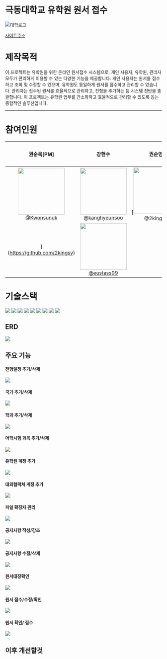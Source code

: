 # 극동대학교 유학원 원서 접수

![대학로고](https://github.com/kanghyeunsoo/readmepratice/blob/main/kdulogo_white.png?raw=true)

[사이트주소](https://international.kdu.ac.kr/applicant/main)

# 제작목적

이 프로젝트는 유학원을 위한 온라인 원서접수 시스템으로, 개인 사용자, 유학원, 관리자 모두가 편리하게 이용할 수 있는 다양한 기능을 제공합니다. 개인 사용자는 원서를 접수하고 조회 및 수정할 수 있으며, 유학원도 동일하게 원서를 접수하고 관리할 수 있습니다. 관리자는 접수된 원서를 효율적으로 관리하고, 전형을 추가하는 등 시스템 전반을 총괄합니다. 이 프로젝트는 유학원 업무를 간소화하고 효율적으로 관리할 수 있도록 돕는 종합적인 솔루션입니다.

-----

# 참여인원



<div align="center">

|                                                                  **권순욱[PM]**                                                                  |                                                                  **강현수**                                                                  |                                                                  **권순영**                                                                                     |                                                                  **임형준**                                                                      |
|:-------------------------------------------------------------------------------------------------------:|:------------------------------------------------------------------------------------------------------------------------:|:-------------------------------------------------------------------------------------------------------------------------:|:-------------------------------------------------------------------------------------------------------------------------:|
| [<img src="https://avatars.githubusercontent.com/u/163942668?v=4" height=150 width=150> <br/> @Kwonsunuk](https://github.com/Kwonsunuk) | [<img src="https://avatars.githubusercontent.com/u/163082998?v=4" height=150 width=150> <br/> @kanghyeunsoo](https://github.com/kanghyeunsoo) | [<img src="[https://avatars.githubusercontent.com/u/44068819?s=400&u=a1b8a0231ed86addc10bbfbac63eee55d03cca41&v=4](https://avatars.githubusercontent.com/u/180907291?v=4)" height=150 width=150> <br/> @2kingsy
](https://github.com/2kingsy) | [<img src="https://avatars.githubusercontent.com/u/129202761?v=4" height=150 width=150> <br/> @eustass99](https://github.com/eustass99) |

</div>


# 기술스택

<div>
<img src="https://img.shields.io/badge/Java-F7DF1E?style=flat-square"/>

<img src="https://img.shields.io/badge/HTML5-E34F26?style=flat-square&logo=HTML5&logoColor=ffffff"/>

<img src="https://img.shields.io/badge/CSS-1572B6?style=flat-square&logo=CSS3&logoColor=ffffff"/>

<img src="https://img.shields.io/badge/JavaScript-F7DF1E?style=flat-square&logo=JavaScript&logoColor=ffffff"/>

<img src="https://img.shields.io/badge/Bootstrap-7952B3?style=flat-square&logo=Bootstrap&logoColor=white"/>

<img src="https://img.shields.io/badge/Apache Tomcat-F8DC75?style=flat-square&logo=Apache Tomcat&logoColor=black"/>

<img src="https://img.shields.io/badge/jQuery-0769AD?style=flat-square&logo=jQuery&logoColor=white"/> 

<img src="https://img.shields.io/badge/intellijidea-000000?style=flat&logo=intellijidea&logoColor=white"/>

<img src="https://img.shields.io/badge/mysql-4479A1?style=flat&logo=mysql&logoColor=white"/>

</div>

## ERD

<img src="https://github.com/kanghyeunsoo/readmepratice/blob/main/erd.PNG?raw=true"/>

## 주요 기능
#### 전형일정 추가/삭제
<img src="https://github.com/kanghyeunsoo/readmepratice/blob/main/%EC%A0%84%ED%98%95%EC%9D%BC%EC%A0%95.gif?raw=true"/>

#### 국가 추가/삭제
<img src="https://github.com/kanghyeunsoo/readmepratice/blob/main/%EA%B5%AD%EA%B0%80.gif?raw=true"/>

#### 학과 추가/삭제
<img src="https://github.com/kanghyeunsoo/readmepratice/blob/main/%ED%95%99%EA%B3%BC.gif?raw=true"/>

#### 어학시험 과목 추가/삭제
<img src="https://github.com/kanghyeunsoo/readmepratice/blob/main/%EC%96%B4%ED%95%99%EC%8B%9C%ED%97%98.gif?raw=true"/>

#### 유학원 계정 추가
<img src="https://github.com/kanghyeunsoo/readmepratice/blob/main/%EC%9C%A0%ED%95%99%EC%9B%90%20%EA%B3%84%EC%A0%95.gif?raw=true"/>

#### 대외협력처 계정 추가
<img src="https://github.com/kanghyeunsoo/readmepratice/blob/main/%EB%8C%80%EC%99%B8%ED%98%91%EB%A0%A5%EC%B2%98%20%EA%B3%84%EC%A0%95.gif?raw=true"/>

#### 파일 확장자 관리
<img src="https://github.com/kanghyeunsoo/readmepratice/blob/main/%ED%8C%8C%EC%9D%BC%20%ED%99%95%EC%9E%A5%EC%9E%90.gif?raw=true"/>

#### 공지사항 작성/강조
<img src="https://github.com/kanghyeunsoo/readmepratice/blob/main/%EA%B3%B5%EC%A7%80%20%EC%9E%91%EC%84%B1.gif?raw=true"/>

#### 공지사항 수정/삭제
<img src="https://github.com/kanghyeunsoo/readmepratice/blob/main/%EA%B3%B5%EC%A7%80%20%EC%88%98%EC%A0%95%20%EC%82%AD%EC%A0%9C.gif?raw=true"/>

#### 원서대장확인
<img src="https://github.com/kanghyeunsoo/readmepratice/blob/main/%EC%9B%90%EC%84%9C%EB%8C%80%EC%9E%A5.gif?raw=true"/>

#### 원서 접수/수정/확인
<img src="https://github.com/kanghyeunsoo/readmepratice/blob/main/%EA%B4%80%EB%A6%AC%EC%9E%90%20%EC%9B%90%EC%84%9C%20%ED%99%95%EC%9D%B8%20%EB%B0%8E%20%EC%A0%91%EC%88%98.gif?raw=true"/>

#### 원서 확인/ 접수
<img src="https://github.com/kanghyeunsoo/readmepratice/blob/main/%EB%A1%9C%EA%B7%B8%EC%9D%B8%20%EC%9B%90%EC%84%9C%20%EC%A0%91%EC%88%98%20%EB%B0%8E%20%EC%88%98%EC%A0%95.gif?raw=true"/>

## 이후 개선할것


